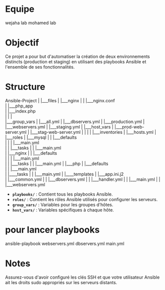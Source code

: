 # Equipe
wejaha lab
mohamed lab

# Objectif

Ce projet a pour but d'automatiser la création de deux environnements distincts (production et staging) en utilisant des playbooks Ansible et l'ensemble de ses fonctionnalités.

# Structure

Ansible-Project
|
|___files
|   |___nginx
|   |   |___nginx.conf                 
|   |___php_app  
|       |___index.php      
|
|
|   
|___group_vars
|   |___all.yml
|   |___dbservers.yml
|   |___production.yml
|   |___webservers.yml
|   |___staging.yml
|
|___host_vars
|   |___prod-web-server.yml
|   |___stag-web-server.yml
|
|
|
|
|___inventories
|   |___hosts.yml
|
|___roles
|   |___mysql
|   |    |___defaults    
|   |    |   |___main.yml           
|   |    |___tasks
|   |        |___main.yml               
|   |___nginx
|   |    |___defaults    
|   |    |   |___main.yml           
|   |    |___tasks
|   |        |___main.yml
|   |___php
|        |___defaults    
|        |   |___main.yml           
|        |____tasks
|        |    |___main.yml
|        |____templates
|             |___app.ini.j2   
|
|___common.yml
|
|
|___dbservers.yml
|
|
|___handler.yml
|
|
|___main.yml
|
|
|___webservers.yml

- **`playbooks/`** : Contient tous les playbooks Ansible.
- **`roles/`** : Contient les rôles Ansible utilisés pour configurer les serveurs.
- **`group_vars/`** : Variables pour les groupes d'hôtes.
- **`host_vars/`** : Variables spécifiques à chaque hôte.


#  pour lancer playbooks

ansible-playbook webservers.yml dbservers.yml main.yml 

# Notes
Assurez-vous d'avoir configuré les clés SSH et que votre utilisateur Ansible ait les droits sudo appropriés sur les serveurs distants.